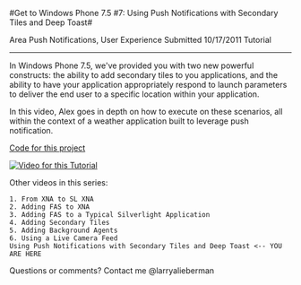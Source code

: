 #Get to Windows Phone 7.5 #7: Using Push Notifications with Secondary Tiles and Deep Toast#

Area
Push Notifications, User Experience
Submitted
10/17/2011
Tutorial

---

In Windows Phone 7.5, we've provided you with two new powerful constructs: the ability to add secondary tiles to you applications, and the ability to have your application appropriately respond to launch parameters to deliver the end user to a specific location within your application.

In this video, Alex goes in depth on how to execute on these scenarios, all within the context of a weather application built to leverage push notification.

[Code for this project](https://github.com/DDReaper/XNAGameStudio/blob/master/Samples/Get_to_Mango_%237_-_Using_Push_Notifications_with_Secondary_Tiles_and_Deep_Toast.zip?raw=true)

[![Video for this Tutorial](https://github.com/DDReaper/XNAGameStudio/blob/master/Images/Get_to_Mango_%237_-_Using_Push_Notifications_with_Secondary_Tiles_and_Deep_Toast.png)](https://sec.ch9.ms/ch9/3c84/d275093e-8a1c-40c1-a0dc-9f7b01443c84/gtm7secondtile_ch9.wmv "Using Push Notifications with Secondary Tiles and Deep Toast")

Other videos in this series:

    1. From XNA to SL XNA
    2. Adding FAS to XNA
    3. Adding FAS to a Typical Silverlight Application
    4. Adding Secondary Tiles
    5. Adding Background Agents
    6. Using a Live Camera Feed
    Using Push Notifications with Secondary Tiles and Deep Toast <-- YOU ARE HERE

Questions or comments? Contact me @larryalieberman
